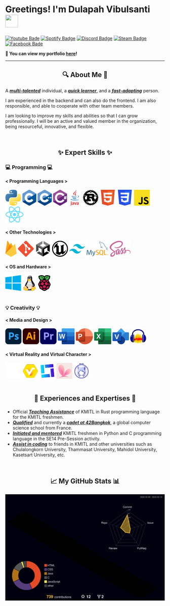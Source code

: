 # Greetings! I'm Dulapah Vibulsanti <img src="https://media.giphy.com/media/hvRJCLFzcasrR4ia7z/giphy.gif" width="40" height="40">

[![Youtube Bade](https://img.shields.io/badge/YouTube-%23FF0000.svg?style=for-the-badge&logo=YouTube&logoColor=white)](https://www.youtube.com/@dulapahv)
[![Spotify Badge](https://img.shields.io/badge/Spotify-1ED760?&style=for-the-badge&logo=spotify&logoColor=white)](https://open.spotify.com/user/31gh2o2edagehgvasq4ov3perrtm?si=b17fba3c6c174f3d)
[![Discord Badge](https://img.shields.io/badge/Discord-7289DA?style=for-the-badge&logo=discord&logoColor=white)](https://discord.com/users/463287202005123072)
[![Steam Badge](https://img.shields.io/badge/Steam-000000?style=for-the-badge&logo=steam&logoColor=white)](https://steamcommunity.com/id/n0miya/)
[![Facebook Bade](https://img.shields.io/badge/Facebook-1877F2?style=for-the-badge&logo=facebook&logoColor=white)](https://www.facebook.com/dulapahv/)

**📕 You can view my portfolio [here](https://DulapahV.github.io)!**

---

## <p align="center">🔍 About Me 🔎</p>

A <u>***multi-talented***</u> individual, a <u>***quick learner***</u>, and a <u>***fast-adapting***</u> person.

I am experienced in the backend and can also do the frontend. I am also responsible, and able to cooperate with other team members.

I am looking to improve my skills and abilities so that I can grow professionally. I will be an active and valued member in the organization, being resourceful, innovative, and flexible.

<br>

## <p align="center">✨ Expert Skills ✨</p>

### 💻 Programming 💻

#### < Programming Languages >

<div>
 <img height="50em" src="./images/Prog_Lang/py.png?raw=true" />
 <img height="50em" src="./images/Prog_Lang/c.png?raw=true" />
 <img height="50em" src="./images/Prog_Lang/cpp.png?raw=true" />
 <img height="50em" src="./images/Prog_Lang/cs.png?raw=true" />
 <img height="50em" src="./images/Prog_Lang/java.png?raw=true" />
 <img height="50em" src="./images/Prog_Lang/rust.png?raw=true" />
 <img height="50em" src="./images/Prog_Lang/html.png?raw=true" />
 <img height="50em" src="./images/Prog_Lang/css.png?raw=true" />
 <img height="50em" src="./images/Prog_Lang/js.png?raw=true" />
 <img height="50em" src="./images/Prog_Lang/react.png?raw=true" />
 <!-- <img height="50em" src="./images/Prog_Lang/arm.png?raw=true" />
 <img height="50em" src="./images/Prog_Lang/swift.png?raw=true" /> -->
</div>

#### < Other Technologies >

<div>
 <img height="50em" src="./images/Other_Tech/firebase.png?raw=true" />
 <img height="50em" src="./images/Other_Tech/git.png?raw=true" />
 <img height="50em" src="./images/Other_Tech/unity.png?raw=true" />
 <img height="50em" src="./images/Other_Tech/unreal.png?raw=true" />
 <img height="50em" src="./images/Other_Tech/tailwind.png?raw=true" />
 <img height="50em" src="./images/Other_Tech/mysql.png?raw=true" />
 <img height="50em" src="./images/Other_Tech/sass.png?raw=true" />
<div>

#### < OS and Hardware >

<div>
 <img height="50em" src="./images/OS_Hardware/windows.png?raw=true" />
 <img height="50em" src="./images/OS_Hardware/linux.png?raw=true" />
 <img height="50em" src="./images/OS_Hardware/raspberrypi.png?raw=true" />
</div>

<br>

### 💡 Creativity 💡

#### < Media and Design >

<div>
 <img height="50em" src="./images/Media_Design/ps.png?raw=true" />
 <img height="50em" src="./images/Media_Design/ai.png?raw=true" />
 <img height="50em" src="./images/Media_Design/pr.png?raw=true" />
 <img height="50em" src="./images/Media_Design/word.png?raw=true" />
 <img height="50em" src="./images/Media_Design/ppt.png?raw=true" />
 <img height="50em" src="./images/Media_Design/excel.png?raw=true" />
 <img height="50em" src="./images/Media_Design/visio.png?raw=true" />
 <img height="50em" src="./images/Media_Design/audacity.png?raw=true" />
</div>

#### < Virtual Reality and Virtual Character >

<div>
 <img height="50em" src="./images/VR_VChar/oculus.png?raw=true" />
 <img height="50em" src="./images/VR_VChar/vroid.png?raw=true" />
 <img height="50em" src="./images/VR_VChar/vcast.png?raw=true" />
 <img height="50em" src="./images/VR_VChar/vtube.png?raw=true" />
 <img height="50em" src="./images/VR_VChar/vmagic.png?raw=true" />
</div>

<br>

## <p align="center">🥇 Experiences and Expertises 🥇</p>

- Official <u>***Teaching Assistance***</u> of KMITL in Rust programming language for the KMITL freshmen.
- <u>***Qualified***</u> and currently a  <u>***cadet at  42Bangkok***</u>, a global computer science school from France.
- <u>***Initiated and mentored***</u> KMITL freshmen in Python and C programming language in the SE14 Pre-Session activity.
- <u>***Assist in coding***</u> to friends in KMITL and other universities such as Chulalongkorn University, Thammasat University, Mahidol University, Kasetsart University, etc.

<br>

## <p align="center">📈 My GitHub Stats 📊</p>
<!-- <p align="center">
<img align="center" src="https://komarev.com/ghpvc/?username=DulapahV&color=blue&label=VISITORS+COUNT&style=flat-square"/>
</p>
<p align="center">
  <img height="180em" src="https://github-readme-stats.vercel.app/api?username=DulapahV&show_icons=true&hide_border=true&&count_private=true&include_all_commits=true&theme=dracula" />
  <img height="180em" src="https://github-readme-stats.vercel.app/api/top-langs/?username=DulapahV&exclude_repo=KNN-Image-Classification&show_icons=true&hide_border=true&langs_count=10&layout=compact&theme=dracula"/>
</p> -->

![3d](./profile-3d-contrib/profile-night-rainbow.svg)
